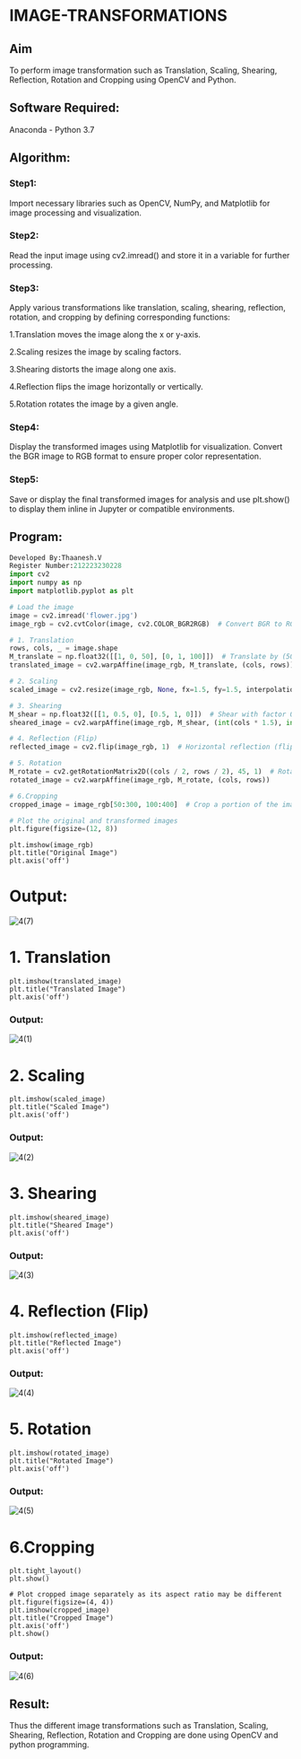 # IMAGE-TRANSFORMATIONS
## Aim
To perform image transformation such as Translation, Scaling, Shearing, Reflection, Rotation and Cropping using OpenCV and Python.

## Software Required:
Anaconda - Python 3.7

## Algorithm:
### Step1:
Import necessary libraries such as OpenCV, NumPy, and Matplotlib for image processing and visualization.

### Step2:
Read the input image using cv2.imread() and store it in a variable for further processing.

### Step3:
Apply various transformations like translation, scaling, shearing, reflection, rotation, and cropping by defining corresponding functions:

1.Translation moves the image along the x or y-axis.

2.Scaling resizes the image by scaling factors.

3.Shearing distorts the image along one axis.

4.Reflection flips the image horizontally or vertically.

5.Rotation rotates the image by a given angle.

### Step4:
Display the transformed images using Matplotlib for visualization. Convert the BGR image to RGB format to ensure proper color representation.

### Step5:
Save or display the final transformed images for analysis and use plt.show() to display them inline in Jupyter or compatible environments.

## Program:
```python
Developed By:Thaanesh.V
Register Number:212223230228
import cv2
import numpy as np
import matplotlib.pyplot as plt

# Load the image
image = cv2.imread('flower.jpg')
image_rgb = cv2.cvtColor(image, cv2.COLOR_BGR2RGB)  # Convert BGR to RGB for Matplotlib

# 1. Translation
rows, cols, _ = image.shape
M_translate = np.float32([[1, 0, 50], [0, 1, 100]])  # Translate by (50, 100) pixels
translated_image = cv2.warpAffine(image_rgb, M_translate, (cols, rows))

# 2. Scaling
scaled_image = cv2.resize(image_rgb, None, fx=1.5, fy=1.5, interpolation=cv2.INTER_LINEAR)  # Scale by 1.5x

# 3. Shearing
M_shear = np.float32([[1, 0.5, 0], [0.5, 1, 0]])  # Shear with factor 0.5
sheared_image = cv2.warpAffine(image_rgb, M_shear, (int(cols * 1.5), int(rows * 1.5)))

# 4. Reflection (Flip)
reflected_image = cv2.flip(image_rgb, 1)  # Horizontal reflection (flip along y-axis)

# 5. Rotation
M_rotate = cv2.getRotationMatrix2D((cols / 2, rows / 2), 45, 1)  # Rotate by 45 degrees
rotated_image = cv2.warpAffine(image_rgb, M_rotate, (cols, rows))

# 6.Cropping
cropped_image = image_rgb[50:300, 100:400]  # Crop a portion of the image

# Plot the original and transformed images
plt.figure(figsize=(12, 8))
```
```
plt.imshow(image_rgb)
plt.title("Original Image")
plt.axis('off')
```
# Output:
![4(7)](https://github.com/user-attachments/assets/d43d12b1-f6c1-4539-9e3b-2a0b4803560e)
# 1. Translation
```
plt.imshow(translated_image)
plt.title("Translated Image")
plt.axis('off')
```
### Output:
![4(1)](https://github.com/user-attachments/assets/8950440f-6641-45ef-8795-311b16c96ade)
# 2. Scaling
```
plt.imshow(scaled_image)
plt.title("Scaled Image")
plt.axis('off')
```
### Output:
![4(2)](https://github.com/user-attachments/assets/4f093ce8-6035-4e75-95d7-09d01e84bd09)
# 3. Shearing
```
plt.imshow(sheared_image)
plt.title("Sheared Image")
plt.axis('off')
```
### Output:
![4(3)](https://github.com/user-attachments/assets/7280ec4d-30f1-4f8b-bd54-6052e26bd5ce)
# 4. Reflection (Flip)
```
plt.imshow(reflected_image)
plt.title("Reflected Image")
plt.axis('off')
```
### Output:
![4(4)](https://github.com/user-attachments/assets/d6cd14c6-922d-4173-a5e0-574a5311770c)
# 5. Rotation
```
plt.imshow(rotated_image)
plt.title("Rotated Image")
plt.axis('off')
```
### Output:
![4(5)](https://github.com/user-attachments/assets/43bdafba-d400-413d-8cd3-f2da70d79e54)
# 6.Cropping
```
plt.tight_layout()
plt.show()

# Plot cropped image separately as its aspect ratio may be different
plt.figure(figsize=(4, 4))
plt.imshow(cropped_image)
plt.title("Cropped Image")
plt.axis('off')
plt.show()
```
### Output:
![4(6)](https://github.com/user-attachments/assets/cd85b5d6-1919-466c-979e-6d461dca057c)

## Result: 

Thus the different image transformations such as Translation, Scaling, Shearing, Reflection, Rotation and Cropping are done using OpenCV and python programming.
